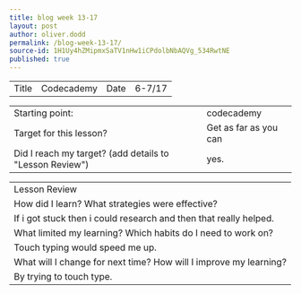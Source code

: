 ```yaml
---
title: blog week 13-17
layout: post
author: oliver.dodd
permalink: /blog-week-13-17/
source-id: 1H1Uy4hZMipmxSaTV1nHw1iCPdolbNbAQVg_534RwtNE
published: true
---
```

<table>
  <tr>
    <td>Title</td>
    <td>Codecademy </td>
    <td>Date</td>
    <td>6-7/17</td>
  </tr>
</table>


<table>
  <tr>
    <td>Starting point:</td>
    <td>codecademy</td>
  </tr>
  <tr>
    <td>Target for this lesson?</td>
    <td>Get as far as you can</td>
  </tr>
  <tr>
    <td>Did I reach my target? 
(add details to "Lesson Review")</td>
    <td> yes.</td>
  </tr>
</table>


<table>
  <tr>
    <td>Lesson Review</td>
  </tr>
  <tr>
    <td>How did I learn? What strategies were effective? </td>
  </tr>
  <tr>
    <td>If i got stuck then i could research and then that really helped.</td>
  </tr>
  <tr>
    <td>What limited my learning? Which habits do I need to work on? </td>
  </tr>
  <tr>
    <td>Touch typing would speed me up.</td>
  </tr>
  <tr>
    <td>What will I change for next time? How will I improve my learning?</td>
  </tr>
  <tr>
    <td>By trying to touch type.</td>
  </tr>
</table>


